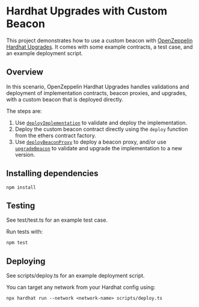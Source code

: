 # Hardhat Upgrades with Custom Beacon

This project demonstrates how to use a custom beacon with [OpenZeppelin Hardhat Upgrades](https://docs.openzeppelin.com/upgrades-plugins/1.x/hardhat-upgrades). It comes with some example contracts, a test case, and an example deployment script.

## Overview

In this scenario, OpenZeppelin Hardhat Upgrades handles validations and deployment of implementation contracts, beacon proxies, and upgrades, with a custom beacon that is deployed directly.

The steps are:
1. Use [`deployImplementation`](https://docs.openzeppelin.com/upgrades-plugins/1.x/api-hardhat-upgrades#deploy-implementation) to validate and deploy the implementation.
2. Deploy the custom beacon contract directly using the `deploy` function from the ethers contract factory.
3. Use [`deployBeaconProxy`](https://docs.openzeppelin.com/upgrades-plugins/1.x/api-hardhat-upgrades#deploy-beacon-proxy) to deploy a beacon proxy, and/or use [`upgradeBeacon`](https://docs.openzeppelin.com/upgrades-plugins/1.x/api-hardhat-upgrades#upgrade-beacon) to validate and upgrade the implementation to a new version.

## Installing dependencies

```
npm install
```

## Testing

See test/test.ts for an example test case.

Run tests with:
```
npm test
```

## Deploying

See scripts/deploy.ts for an example deployment script.

You can target any network from your Hardhat config using:
```
npx hardhat run --network <network-name> scripts/deploy.ts
```
